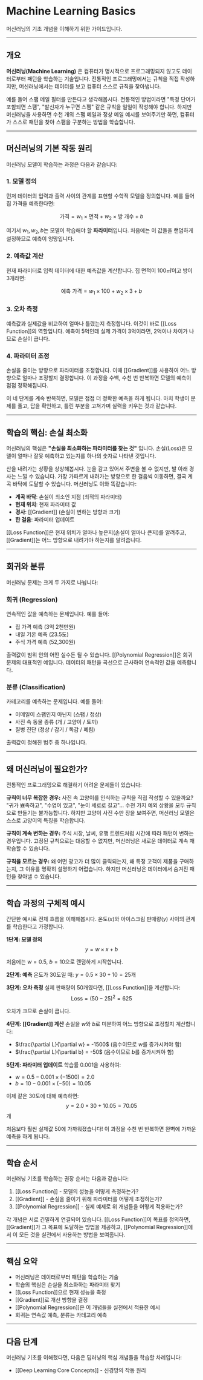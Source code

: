 # Machine Learning Basics

머신러닝의 기초 개념을 이해하기 위한 가이드입니다.

---

## 개요

**머신러닝(Machine Learning)** 은 컴퓨터가 명시적으로 프로그래밍되지 않고도 데이터로부터 패턴을 학습하는 기술입니다. 전통적인 프로그래밍에서는 규칙을 직접 작성하지만, 머신러닝에서는 데이터를 보고 컴퓨터 스스로 규칙을 찾아냅니다.

예를 들어 스팸 메일 필터를 만든다고 생각해봅시다. 전통적인 방법이라면 "특정 단어가 포함되면 스팸", "발신자가 누구면 스팸" 같은 규칙을 일일이 작성해야 합니다. 하지만 머신러닝을 사용하면 수천 개의 스팸 메일과 정상 메일 예시를 보여주기만 하면, 컴퓨터가 스스로 패턴을 찾아 스팸을 구분하는 방법을 학습합니다.

---

## 머신러닝의 기본 작동 원리

머신러닝 모델이 학습하는 과정은 다음과 같습니다:

### 1. 모델 정의

먼저 데이터의 입력과 출력 사이의 관계를 표현할 수학적 모델을 정의합니다. 예를 들어 집 가격을 예측한다면:

$$\text{가격} = w_1 \times \text{면적} + w_2 \times \text{방 개수} + b$$

여기서 $w_1, w_2, b$는 모델이 학습해야 할 **파라미터**입니다. 처음에는 이 값들을 랜덤하게 설정하므로 예측이 엉망입니다.

### 2. 예측값 계산

현재 파라미터로 입력 데이터에 대한 예측값을 계산합니다. 집 면적이 100㎡이고 방이 3개라면:

$$\text{예측 가격} = w_1 \times 100 + w_2 \times 3 + b$$

### 3. 오차 측정

예측값과 실제값을 비교하여 얼마나 틀렸는지 측정합니다. 이것이 바로 [[Loss Function]]의 역할입니다. 예측이 5억인데 실제 가격이 3억이라면, 2억이나 차이가 나므로 손실이 큽니다.

### 4. 파라미터 조정

손실을 줄이는 방향으로 파라미터를 조정합니다. 이때 [[Gradient]]를 사용하여 어느 방향으로 얼마나 조정할지 결정합니다. 이 과정을 수백, 수천 번 반복하면 모델의 예측이 점점 정확해집니다.

이 네 단계를 계속 반복하면, 모델은 점점 더 정확한 예측을 하게 됩니다. 마치 학생이 문제를 풀고, 답을 확인하고, 틀린 부분을 고쳐가며 실력을 키우는 것과 같습니다.

---
## 학습의 핵심: 손실 최소화

머신러닝의 핵심은 **"손실을 최소화하는 파라미터를 찾는 것"** 입니다. 손실(Loss)은 모델이 얼마나 잘못 예측하고 있는지를 하나의 숫자로 나타낸 것입니다.

산을 내려가는 상황을 상상해봅시다. 눈을 감고 있어서 주변을 볼 수 없지만, 발 아래 경사는 느낄 수 있습니다. 가장 가파르게 내려가는 방향으로 한 걸음씩 이동하면, 결국 계곡 바닥에 도달할 수 있습니다. 머신러닝도 이와 똑같습니다:

- **계곡 바닥**: 손실이 최소인 지점 (최적의 파라미터)
- **현재 위치**: 현재 파라미터 값
- **경사**: [[Gradient]] (손실이 변하는 방향과 크기)
- **한 걸음**: 파라미터 업데이트

[[Loss Function]]은 현재 위치가 얼마나 높은지(손실이 얼마나 큰지)를 알려주고, [[Gradient]]는 어느 방향으로 내려가야 하는지를 알려줍니다.

---
## 회귀와 분류

머신러닝 문제는 크게 두 가지로 나뉩니다:

### 회귀 (Regression)

연속적인 값을 예측하는 문제입니다. 예를 들어:

- 집 가격 예측 (3억 2천만원)
- 내일 기온 예측 (23.5도)
- 주식 가격 예측 (52,300원)

출력값이 범위 안의 어떤 실수든 될 수 있습니다. [[Polynomial Regression]]은 회귀 문제의 대표적인 예입니다. 데이터의 패턴을 곡선으로 근사하여 연속적인 값을 예측합니다.

### 분류 (Classification)

카테고리를 예측하는 문제입니다. 예를 들어:

- 이메일이 스팸인지 아닌지 (스팸 / 정상)
- 사진 속 동물 종류 (개 / 고양이 / 토끼)
- 질병 진단 (정상 / 감기 / 독감 / 폐렴)

출력값이 정해진 범주 중 하나입니다.

---

## 왜 머신러닝이 필요한가?

전통적인 프로그래밍으로 해결하기 어려운 문제들이 있습니다:

**규칙이 너무 복잡한 경우:** 사진 속 고양이를 인식하는 규칙을 직접 작성할 수 있을까요? "귀가 뾰족하고", "수염이 있고", "눈이 세로로 길고"... 수천 가지 예외 상황을 모두 규칙으로 만들기는 불가능합니다. 하지만 고양이 사진 수만 장을 보여주면, 머신러닝 모델은 스스로 고양이의 특징을 학습합니다.

**규칙이 계속 변하는 경우:** 주식 시장, 날씨, 유행 트렌드처럼 시간에 따라 패턴이 변하는 경우입니다. 고정된 규칙으로는 대응할 수 없지만, 머신러닝은 새로운 데이터로 계속 재학습할 수 있습니다.

**규칙을 모르는 경우:** 왜 어떤 광고가 더 많이 클릭되는지, 왜 특정 고객이 제품을 구매하는지, 그 이유를 명확히 설명하기 어렵습니다. 하지만 머신러닝은 데이터에서 숨겨진 패턴을 찾아낼 수 있습니다.

---

## 학습 과정의 구체적 예시

간단한 예시로 전체 흐름을 이해해봅시다. 온도($x$)와 아이스크림 판매량($y$) 사이의 관계를 학습한다고 가정합니다.

**1단계: 모델 정의** $$y = w \times x + b$$

처음에는 $w = 0.5$, $b = 10$으로 랜덤하게 시작합니다.

**2단계: 예측** 온도가 30도일 때: $y = 0.5 \times 30 + 10 = 25$개

**3단계: 오차 측정** 실제 판매량이 50개였다면, [[Loss Function]]을 계산합니다: $$\text{Loss} = (50 - 25)^2 = 625$$

오차가 크므로 손실이 큽니다.

**4단계: [[Gradient]] 계산** 손실을 $w$와 $b$로 미분하여 어느 방향으로 조정할지 계산합니다:

- $\frac{\partial L}{\partial w} = -1500$ (음수이므로 $w$를 증가시켜야 함)
- $\frac{\partial L}{\partial b} = -50$ (음수이므로 $b$를 증가시켜야 함)

**5단계: 파라미터 업데이트** 학습률 0.001을 사용하여:

- $w = 0.5 - 0.001 \times (-1500) = 2.0$
- $b = 10 - 0.001 \times (-50) = 10.05$

이제 같은 30도에 대해 예측하면: $$y = 2.0 \times 30 + 10.05 = 70.05$$개

처음보다 훨씬 실제값 50에 가까워졌습니다! 이 과정을 수천 번 반복하면 완벽에 가까운 예측을 하게 됩니다.

---

## 학습 순서

머신러닝 기초를 학습하는 권장 순서는 다음과 같습니다:

1. [[Loss Function]] - 모델의 성능을 어떻게 측정하는가?
2. [[Gradient]] - 손실을 줄이기 위해 파라미터를 어떻게 조정하는가?
3. [[Polynomial Regression]] - 실제 예제로 위 개념들을 어떻게 적용하는가?

각 개념은 서로 긴밀하게 연결되어 있습니다. [[Loss Function]]이 목표를 정의하면, [[Gradient]]가 그 목표에 도달하는 방법을 제공하고, [[Polynomial Regression]]에서 이 모든 것을 실전에서 사용하는 방법을 보여줍니다.

---

## 핵심 요약

- 머신러닝은 데이터로부터 패턴을 학습하는 기술
- 학습의 핵심은 손실을 최소화하는 파라미터 찾기
- [[Loss Function]]으로 현재 성능을 측정
- [[Gradient]]로 개선 방향을 결정
- [[Polynomial Regression]]은 이 개념들을 실전에서 적용한 예시
- 회귀는 연속값 예측, 분류는 카테고리 예측

---

## 다음 단계

머신러닝 기초를 이해했다면, 다음은 딥러닝의 핵심 개념들을 학습할 차례입니다:

- [[Deep Learning Core Concepts]] - 신경망의 작동 원리